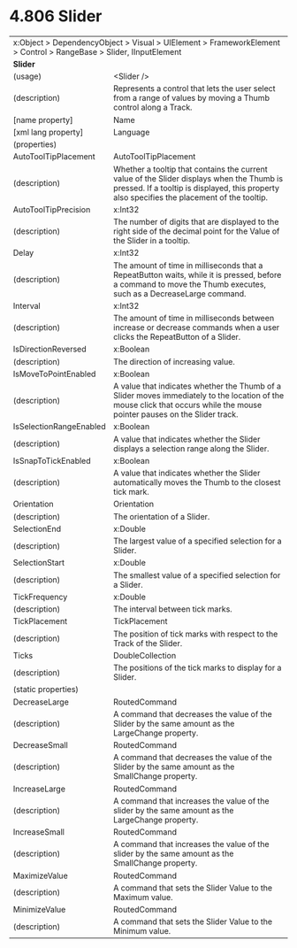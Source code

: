 <html dir="LTR" xmlns:mshelp="http://msdn.microsoft.com/mshelp" xmlns:ddue="http://ddue.schemas.microsoft.com/authoring/2003/5" xmlns:xlink="http://www.w3.org/1999/xlink" xmlns:tool="http://www.microsoft.com/tooltip">

<body>
 <input type="hidden" id="userDataCache" class="userDataStyle">
 <input type="hidden" id="hiddenScrollOffset">
 <img id="dropDownImage" style="display:none; height:0; width:0;" src="../local/drpdown.gif">
 <img id="dropDownHoverImage" style="display:none; height:0; width:0;" src="../local/drpdown_orange.gif">
 <img id="collapseImage" style="display:none; height:0; width:0;" src="../local/collapse.gif">
 <img id="expandImage" style="display:none; height:0; width:0;" src="../local/exp.gif">
 <img id="collapseAllImage" style="display:none; height:0; width:0;" src="../local/collall.gif">
 <img id="expandAllImage" style="display:none; height:0; width:0;" src="../local/expall.gif">
 <img id="copyImage" style="display:none; height:0; width:0;" src="../local/copycode.gif">
 <img id="copyHoverImage" style="display:none; height:0; width:0;" src="../local/copycodeHighlight.gif">
 <div id="header"><h1 class="heading">4.806 Slider</h1></div>

 <div id="mainSection">
 <div id="mainBody">
 <div id="allHistory" class="saveHistory" onsave="saveAll()" onload="loadAll()"></div>
 <p xmlns:wsd="http://wsdev.schemas.microsoft.com/authoring/2008/2" xmlns:msxsl="urn:schemas-microsoft-com:xslt" xmlns:script="urn:script" xmlns:build="urn:build">
 </p>
 <div id="sectionSection0" class="section" name="collapseableSection">
 <content xmlns="http://ddue.schemas.microsoft.com/authoring/2003/5" xmlns:wsd="http://wsdev.schemas.microsoft.com/authoring/2008/2" xmlns:msxsl="urn:schemas-microsoft-com:xslt" xmlns:script="urn:script" xmlns:build="urn:build">
 </content>
 </div>
 <div id="sectionSection1" class="section" name="collapseableSection">
 <content xmlns="http://ddue.schemas.microsoft.com/authoring/2003/5" xmlns:wsd="http://wsdev.schemas.microsoft.com/authoring/2008/2" xmlns:msxsl="urn:schemas-microsoft-com:xslt" xmlns:script="urn:script" xmlns:build="urn:build">
 <table class="ProtocolAuthoredTable" xmlns="">
 <tr><td colspan="2">
<mshelp:link keywords="c0d383e4-fcdb-4546-a06b-81c262fe2a5e" tabindex="0">x:Object</mshelp:link> &gt; <mshelp:link keywords="44a6e58f-41e0-4602-b1d2-75a9b44a5acb" tabindex="0">DependencyObject</mshelp:link> &gt; <mshelp:link keywords="82181055-95e9-48f6-8418-1382babf6875" tabindex="0">Visual</mshelp:link> &gt; <mshelp:link keywords="5056f552-62cc-4de5-b7eb-180ebad72633" tabindex="0">UIElement</mshelp:link> &gt; <mshelp:link keywords="f80d4df2-08f5-4cbb-9a5e-f99fab120062" tabindex="0">FrameworkElement</mshelp:link> &gt; <mshelp:link keywords="c7bf5d44-7bf3-43b8-b6ae-b6cbc0ac8a44" tabindex="0">Control</mshelp:link> &gt; <mshelp:link keywords="b412240f-2937-46b6-8861-b51e2e81d8b6" tabindex="0">RangeBase</mshelp:link> &gt; <mshelp:link keywords="29bc9bb4-b672-4a86-bcb2-11754dacd65f" tabindex="0">Slider</mshelp:link>, <mshelp:link keywords="1ee43d58-7eb2-43cc-a23e-03101c2a1ef0" tabindex="0">IInputElement</mshelp:link> </td>
 </tr>
 <tr><td colspan="2">
 <b>Slider</b> </td>
 </tr>
 <tr><td><div class="indent0">(usage)</div></td>
 <td>&lt;Slider /&gt;</td>
 </tr>
 <tr><td><div class="indent0">(description)</div></td>
 <td>Represents a control that lets the user select from a range of values by moving a Thumb control along a Track.</td>
 </tr>
 <tr><td><div class="indent0">[name property]</div></td>
 <td><mshelp:link keywords="f80d4df2-08f5-4cbb-9a5e-f99fab120062" tabindex="0">Name</mshelp:link></td>
 </tr>
 <tr><td><div class="indent0">[xml lang property]</div></td>
 <td><mshelp:link keywords="f80d4df2-08f5-4cbb-9a5e-f99fab120062" tabindex="0">Language</mshelp:link></td>
 </tr>
 <tr><td><div class="indent0">(properties)</div></td>
 <td></td>
 </tr>
 <tr><td><div class="indent2">AutoToolTipPlacement</div></td>
 <td><mshelp:link keywords="75b87085-980c-401c-ac57-e1f1e326121a" tabindex="0">AutoToolTipPlacement</mshelp:link></td>
 </tr>
 <tr><td><div class="indent4">(description)</div></td>
 <td>Whether a tooltip that contains the current value of the Slider displays when the Thumb is pressed. If a tooltip is displayed, this property also specifies the placement of the tooltip.</td>
 </tr>
 <tr><td><div class="indent2">AutoToolTipPrecision</div></td>
 <td><mshelp:link keywords="57ed3bba-3cbe-4a1d-b855-b0b0b4b4a992" tabindex="0">x:Int32</mshelp:link></td>
 </tr>
 <tr><td><div class="indent4">(description)</div></td>
 <td>The number of digits that are displayed to the right side of the decimal point for the Value of the Slider in a tooltip.</td>
 </tr>
 <tr><td><div class="indent2">Delay</div></td>
 <td><mshelp:link keywords="57ed3bba-3cbe-4a1d-b855-b0b0b4b4a992" tabindex="0">x:Int32</mshelp:link></td>
 </tr>
 <tr><td><div class="indent4">(description)</div></td>
 <td>The amount of time in milliseconds that a RepeatButton waits, while it is pressed, before a command to move the Thumb executes, such as a DecreaseLarge command.</td>
 </tr>
 <tr><td><div class="indent2">Interval</div></td>
 <td><mshelp:link keywords="57ed3bba-3cbe-4a1d-b855-b0b0b4b4a992" tabindex="0">x:Int32</mshelp:link></td>
 </tr>
 <tr><td><div class="indent4">(description)</div></td>
 <td>The amount of time in milliseconds between increase or decrease commands when a user clicks the RepeatButton of a Slider.</td>
 </tr>
 <tr><td><div class="indent2">IsDirectionReversed</div></td>
 <td><mshelp:link keywords="c4ef5482-3a69-411e-bd77-93ce44c968a9" tabindex="0">x:Boolean</mshelp:link></td>
 </tr>
 <tr><td><div class="indent4">(description)</div></td>
 <td>The direction of increasing value.</td>
 </tr>
 <tr><td><div class="indent2">IsMoveToPointEnabled</div></td>
 <td><mshelp:link keywords="c4ef5482-3a69-411e-bd77-93ce44c968a9" tabindex="0">x:Boolean</mshelp:link></td>
 </tr>
 <tr><td><div class="indent4">(description)</div></td>
 <td>A value that indicates whether the Thumb of a Slider moves immediately to the location of the mouse click that occurs while the mouse pointer pauses on the Slider track.</td>
 </tr>
 <tr><td><div class="indent2">IsSelectionRangeEnabled</div></td>
 <td><mshelp:link keywords="c4ef5482-3a69-411e-bd77-93ce44c968a9" tabindex="0">x:Boolean</mshelp:link></td>
 </tr>
 <tr><td><div class="indent4">(description)</div></td>
 <td>A value that indicates whether the Slider displays a selection range along the Slider.</td>
 </tr>
 <tr><td><div class="indent2">IsSnapToTickEnabled</div></td>
 <td><mshelp:link keywords="c4ef5482-3a69-411e-bd77-93ce44c968a9" tabindex="0">x:Boolean</mshelp:link></td>
 </tr>
 <tr><td><div class="indent4">(description)</div></td>
 <td>A value that indicates whether the Slider automatically moves the Thumb to the closest tick mark.</td>
 </tr>
 <tr><td><div class="indent2">Orientation</div></td>
 <td><mshelp:link keywords="78d3146e-e091-445d-830a-4d820dd0a5f6" tabindex="0">Orientation</mshelp:link></td>
 </tr>
 <tr><td><div class="indent4">(description)</div></td>
 <td>The orientation of a Slider.</td>
 </tr>
 <tr><td><div class="indent2">SelectionEnd</div></td>
 <td><mshelp:link keywords="19251929-7346-482e-8521-cd221205d449" tabindex="0">x:Double</mshelp:link></td>
 </tr>
 <tr><td><div class="indent4">(description)</div></td>
 <td>The largest value of a specified selection for a Slider.</td>
 </tr>
 <tr><td><div class="indent2">SelectionStart</div></td>
 <td><mshelp:link keywords="19251929-7346-482e-8521-cd221205d449" tabindex="0">x:Double</mshelp:link></td>
 </tr>
 <tr><td><div class="indent4">(description)</div></td>
 <td>The smallest value of a specified selection for a Slider.</td>
 </tr>
 <tr><td><div class="indent2">TickFrequency</div></td>
 <td><mshelp:link keywords="19251929-7346-482e-8521-cd221205d449" tabindex="0">x:Double</mshelp:link></td>
 </tr>
 <tr><td><div class="indent4">(description)</div></td>
 <td>The interval between tick marks.</td>
 </tr>
 <tr><td><div class="indent2">TickPlacement</div></td>
 <td><mshelp:link keywords="ebd94dbb-1aac-4ea5-bef3-95082203fdbf" tabindex="0">TickPlacement</mshelp:link></td>
 </tr>
 <tr><td><div class="indent4">(description)</div></td>
 <td>The position of tick marks with respect to the Track of the Slider.</td>
 </tr>
 <tr><td><div class="indent2">Ticks</div></td>
 <td><mshelp:link keywords="f48ada27-9729-46b9-95eb-97778454db21" tabindex="0">DoubleCollection</mshelp:link></td>
 </tr>
 <tr><td><div class="indent4">(description)</div></td>
 <td>The positions of the tick marks to display for a Slider.</td>
 </tr>
 <tr><td><div class="indent0">(static properties)</div></td>
 <td></td>
 </tr>
 <tr><td><div class="indent2">DecreaseLarge</div></td>
 <td><mshelp:link keywords="3eb7cc8f-9c20-451f-b4f1-ce7ca5d751be" tabindex="0">RoutedCommand</mshelp:link></td>
 </tr>
 <tr><td><div class="indent4">(description)</div></td>
 <td>A command that decreases the value of the Slider by the same amount as the LargeChange property.</td>
 </tr>
 <tr><td><div class="indent2">DecreaseSmall</div></td>
 <td><mshelp:link keywords="3eb7cc8f-9c20-451f-b4f1-ce7ca5d751be" tabindex="0">RoutedCommand</mshelp:link></td>
 </tr>
 <tr><td><div class="indent4">(description)</div></td>
 <td>A command that decreases the value of the Slider by the same amount as the SmallChange property.</td>
 </tr>
 <tr><td><div class="indent2">IncreaseLarge</div></td>
 <td><mshelp:link keywords="3eb7cc8f-9c20-451f-b4f1-ce7ca5d751be" tabindex="0">RoutedCommand</mshelp:link></td>
 </tr>
 <tr><td><div class="indent4">(description)</div></td>
 <td>A command that increases the value of the slider by the same amount as the LargeChange property.</td>
 </tr>
 <tr><td><div class="indent2">IncreaseSmall</div></td>
 <td><mshelp:link keywords="3eb7cc8f-9c20-451f-b4f1-ce7ca5d751be" tabindex="0">RoutedCommand</mshelp:link></td>
 </tr>
 <tr><td><div class="indent4">(description)</div></td>
 <td>A command that increases the value of the slider by the same amount as the SmallChange property.</td>
 </tr>
 <tr><td><div class="indent2">MaximizeValue</div></td>
 <td><mshelp:link keywords="3eb7cc8f-9c20-451f-b4f1-ce7ca5d751be" tabindex="0">RoutedCommand</mshelp:link></td>
 </tr>
 <tr><td><div class="indent4">(description)</div></td>
 <td>A command that sets the Slider Value to the Maximum value.</td>
 </tr>
 <tr><td><div class="indent2">MinimizeValue</div></td>
 <td><mshelp:link keywords="3eb7cc8f-9c20-451f-b4f1-ce7ca5d751be" tabindex="0">RoutedCommand</mshelp:link></td>
 </tr>
 <tr><td><div class="indent4">(description)</div></td>
 <td>A command that sets the Slider Value to the Minimum value.</td>
 </tr>
</table>
 </content>
 </div>
 <!--[if gte IE 5]>
 <tool:tip element="languageFilterToolTip" avoidmouse="false"/>
 <![endif]-->
 </div>
 <a name="feedback"></a><span></span>
 </div>
</body></html>
